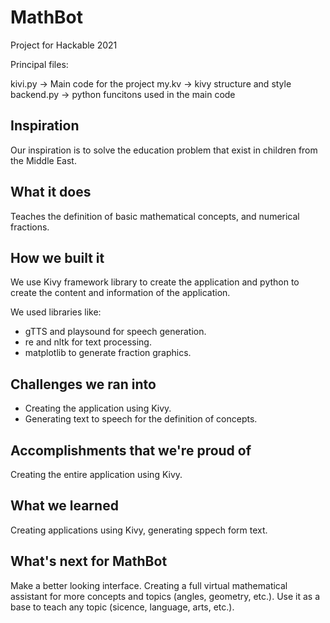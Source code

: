 # MathBot
Project for Hackable 2021

Principal files: 

kivi.py -> Main code for the project
my.kv -> kivy structure and style
backend.py -> python funcitons used in the main code

## Inspiration
Our inspiration is to solve the education problem that exist in children from the Middle East.

## What it does
Teaches the definition of basic mathematical concepts, and numerical fractions. 

## How we built it
We use Kivy framework library to create the application and python to create the content and information of the application. 

We used libraries like:
- gTTS and playsound for speech generation.
- re and nltk for text processing.
- matplotlib to generate fraction graphics.  

## Challenges we ran into
- Creating the application using Kivy.
- Generating text to speech for the definition of concepts.

## Accomplishments that we're proud of
Creating the entire application using Kivy.

## What we learned
Creating applications using Kivy, generating sppech form text.

## What's next for MathBot
Make a better looking interface.
Creating a full virtual mathematical assistant for more concepts and topics (angles, geometry, etc.).
Use it as a base to teach any topic (sicence, language, arts, etc.).
